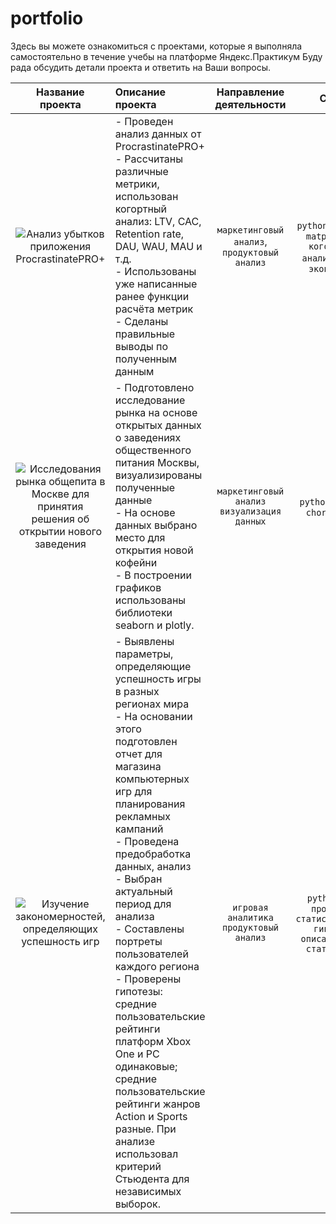  # portfolio
Здесь вы можете ознакомиться с проектами, которые я выполняла самостоятельно в течение учебы на платформе Яндекс.Практикум
Буду рада обсудить детали проекта и ответить на Ваши вопросы.

| Название проекта  | Описание проекта  | Направление деятельности | Стек |
| :---: | :--- | :---: | :---: | 
| ![Анализ убытков приложения ProcrastinatePRO+ ](https://github.com/kerry-cherry/portfolio/blob/master/YP.%20Business-metrics%20analyse/YP.%20Business-metrics%20analyse.ipynb) | - Проведен анализ данных от ProcrastinatePRO+ <br/> - Рассчитаны различные метрики, использован когортный анализ: LTV, CAC, Retention rate, DAU, WAU, MAU и т.д.<br/> - Использованы уже написанные ранее функции расчёта метрик<br/> - Сделаны правильные выводы по полученным данным | `маркетинговый анализ`, `продуктовый анализ` | `python` `seaborn` `matplotlib` `когортный анализ` `unit-экономика` |
| ![Исследования рынка общепита в Москве для принятия решения об открытии нового заведения](https://github.com/kerry-cherry/portfolio/blob/master/YP.%20Choropleth/YP.%20Choropleth.ipynb) | - Подготовлено исследование рынка на основе открытых данных о заведениях общественного питания Москвы, визуализированы полученные данные<br/> - На основе данных выбрано место для открытия новой кофейни<br/> - В построении графиков использованы библиотеки seaborn и plotly. | `маркетинговый анализ` `визуализация данных`| `python` `plotly` `choropleth` |
|![Изучение закономерностей, определяющих успешность игр](https://github.com/kerry-cherry/portfolio/blob/master/YP.%20Gaming_platform_research/YP.%20Gaming_platform_research.ipynb)| - Выявлены параметры, определяющие успешность игры в разных регионах мира <br/> - На основании этого подготовлен отчет для магазина компьютерных игр для планирования рекламных кампаний <br/> - Проведена предобработка данных, анализ <br/> - Выбран актуальный период для анализа <br/> - Составлены портреты пользователей каждого региона <br/> - Проверены гипотезы: средние пользовательские рейтинги платформ Xbox One и PC одинаковые; средние пользовательские рейтинги жанров Action и Sports разные. При анализе использовал критерий Стьюдента для независимых выборок.|`игровая аналитика` `продуктовый анализ`|`python` `EDA` `проверка  статистических гипотез` `описательная статистика`|
